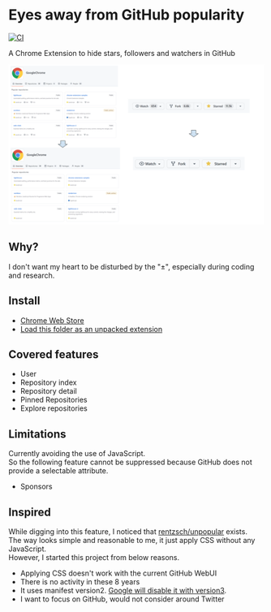 # Eyes away from GitHub popularity

[![CI](https://github.com/kachick/eyes_away_from_github-popularity/actions/workflows/lint.yml/badge.svg?branch=main)](https://github.com/kachick/eyes_away_from_github-popularity/actions/workflows/lint.yml?query=event%3Apush++)

A Chrome Extension to hide stars, followers and watchers in GitHub

![Screen Shot](assets/screenshot-overview.png)

## Why?

I don't want my heart to be disturbed by the "±", especially during coding and research.

## Install

- [Chrome Web Store](https://chrome.google.com/webstore/detail/eyes-away-from-github-pop/bblbchjekobacogfioehogggccfagkmk)
- [Load this folder as an unpacked extension](https://developer.chrome.com/docs/extensions/mv3/getstarted/development-basics/#load-unpacked)

## Covered features

- User
- Repository index
- Repository detail
- Pinned Repositories
- Explore repositories

## Limitations

Currently avoiding the use of JavaScript.\
So the following feature cannot be suppressed because GitHub does not provide a selectable attribute.

- Sponsors

## Inspired

While digging into this feature, I noticed that [rentzsch/unpopular](https://github.com/rentzsch/unpopular/tree/863963e26c1a758a53eb33747e0fec6f26ac130d) exists.\
The way looks simple and reasonable to me, it just apply CSS without any JavaScript.\
However, I started this project from below reasons.

- Applying CSS doesn't work with the current GitHub WebUI
- There is no activity in these 8 years
- It uses manifest version2. [Google will disable it with version3](https://developer.chrome.com/docs/extensions/mv3/mv2-sunset/).
- I want to focus on GitHub, would not consider around Twitter
